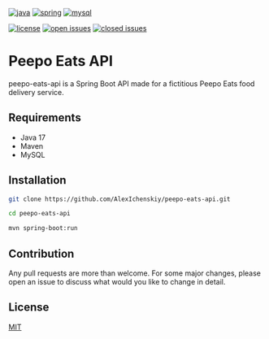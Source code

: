 [![java](https://img.shields.io/badge/Java-ED8B00?style=for-the-badge&logo=java&logoColor=white)](https://www.java.com/)
[![spring](https://img.shields.io/badge/Spring-6DB33F?style=for-the-badge&logo=spring&logoColor=white)](https://spring.io/)
[![mysql](https://img.shields.io/badge/MySQL-00000F?style=for-the-badge&logo=mysql&logoColor=white)](https://www.mysql.com/)</br>

[![license](https://img.shields.io/github/license/AlexIchenskiy/peepo-eats-api.svg)](https://github.com/AlexIchenskiy/peepo-eats-api/blob/main/LICENSE.md)
[![open issues](https://img.shields.io/github/issues/AlexIchenskiy/peepo-eats-api.svg)](https://github.com/AlexIchenskiy/peepo-eats-api/issues?q=is%3Aissue+is%3Aopen+)
[![closed issues](https://img.shields.io/github/issues-closed/AlexIchenskiy/peepo-eats-api.svg)](https://github.com/AlexIchenskiy/peepo-eats-api/issues?q=is%3Aissue+is%3Aclosed)
# Peepo Eats API
peepo-eats-api is a Spring Boot API made for a fictitious Peepo Eats food delivery service.

## Requirements
- Java 17
- Maven
- MySQL

## Installation
```bash
git clone https://github.com/AlexIchenskiy/peepo-eats-api.git

cd peepo-eats-api

mvn spring-boot:run
```

## Contribution
Any pull requests are more than welcome. For some major changes, please open an issue to discuss what would you like to change in detail.

## License
[MIT](https://github.com/AlexIchenskiy/peepo-eats-api/blob/main/LICENSE.md)
